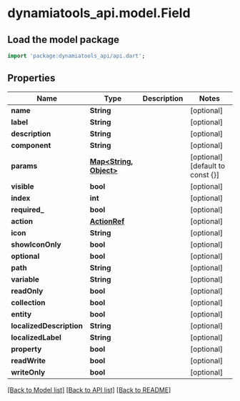 # dynamiatools_api.model.Field

## Load the model package
```dart
import 'package:dynamiatools_api/api.dart';
```

## Properties
Name | Type | Description | Notes
------------ | ------------- | ------------- | -------------
**name** | **String** |  | [optional] 
**label** | **String** |  | [optional] 
**description** | **String** |  | [optional] 
**component** | **String** |  | [optional] 
**params** | [**Map<String, Object>**](Object.md) |  | [optional] [default to const {}]
**visible** | **bool** |  | [optional] 
**index** | **int** |  | [optional] 
**required_** | **bool** |  | [optional] 
**action** | [**ActionRef**](ActionRef.md) |  | [optional] 
**icon** | **String** |  | [optional] 
**showIconOnly** | **bool** |  | [optional] 
**optional** | **bool** |  | [optional] 
**path** | **String** |  | [optional] 
**variable** | **String** |  | [optional] 
**readOnly** | **bool** |  | [optional] 
**collection** | **bool** |  | [optional] 
**entity** | **bool** |  | [optional] 
**localizedDescription** | **String** |  | [optional] 
**localizedLabel** | **String** |  | [optional] 
**property** | **bool** |  | [optional] 
**readWrite** | **bool** |  | [optional] 
**writeOnly** | **bool** |  | [optional] 

[[Back to Model list]](../README.md#documentation-for-models) [[Back to API list]](../README.md#documentation-for-api-endpoints) [[Back to README]](../README.md)



